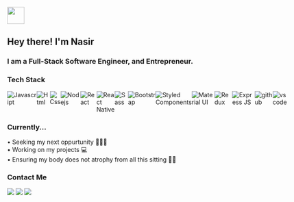 

<img src="https://github.com/NasirAbdirahman/personal-site/blob/master/public/favicon.ico" width='40' align="center"><h2>Hey there! I'm Nasir</h2>


### I am a Full-Stack Software Engineer, and Entrepreneur.


### Tech Stack
<div style='display: flex; align-content: center'>
  <img src="https://img.shields.io/badge/-JavaScript-black?style=flat-square&logo=javascript" alt='Javascript'> 
  <img src="https://img.shields.io/badge/-HTML-black?style=flat-square&logo=html5" alt='Html'> 
  <img src="https://img.shields.io/badge/-CSS-black?style=flat-square&logo=css3" alt='Css'> 
  <img src="https://img.shields.io/badge/-Node.js-black?style=flat-square&logo=node.js" alt='Nodejs'> 
  <img src="https://img.shields.io/badge/-React-black?style=flat-square&logo=react" alt='React'> 
  <img src="https://img.shields.io/badge/React_Native-20232A?style=flat-square&logo=react&logoColor=61DAFB" alt='React Native'>
  <img src="https://img.shields.io/badge/-Sass-black?style=flat-square&logo=sass" alt='Sass'>
  <img src="https://img.shields.io/badge/Bootstrap-black?style=flat-square&logo=bootstrap&logoColor=563D7C" alt='Bootstrap'>  
  <img src="https://img.shields.io/badge/styled--components-black?style=flat-squaree&logo=styled-components&logoColor=DB7093" alt='Styled Components'>  
  <img src="https://img.shields.io/badge/Material--UI-black?style=flat-square&logo=material-ui&logoColor=0081CB" alt='Material UI'>  
  <img src="https://img.shields.io/badge/Redux-black?style=flat-square&logo=redux&logoColor=593D88" alt='Redux'> 
  <img src="https://img.shields.io/badge/Express.js-black?style=flat-square" alt='Express JS'> 
  <img src="https://img.shields.io/badge/-GitHub-black?style=flat-square&logo=github" alt='github'> 
  <img src="https://img.shields.io/badge/-Visual%20Studio%20Code-05122A?style=flat-square&logo=visual-studio-code&logoColor=007ACC" alt='vs code'> 
</div>

### Currently...
• Seeking my next oppurtunity 🕵🏾‍♂️<br>
• Working on my projects 💻<br>
• Ensuring my body does not atrophy from all this sitting 💪🏾<br>

### Contact Me
<a href="https://www.nasirabdirahman.com/"><img src="https://img.shields.io/badge/-nasirabdirahman.com-321b8d?style=for-the-badge&logo=Google-Chrome&logoColor=white"/></a>
<a href="https://www.linkedin.com/in/abdul-nasir-abdirahman/"><img src="https://img.shields.io/badge/-Nasir%20Abdirahman-0077B5?style=for-the-badge&logo=Linkedin&logoColor=white"/></a>
<a href="mailto:nasir.a.abdirahman@gmail.com"><img src="https://img.shields.io/badge/-nasir.a.abdirahman@ogmail.com-D14836?style=for-the-badge&logo=Gmail&logoColor=white"/></a>
